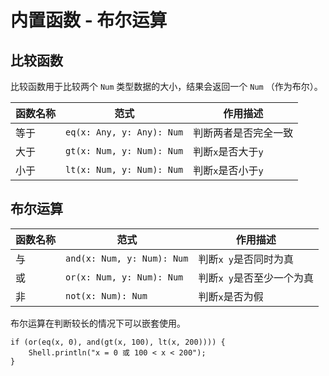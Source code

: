 # 内置函数 - 布尔运算

## 比较函数

比较函数用于比较两个 `Num` 类型数据的大小，结果会返回一个 `Num` （作为布尔）。

| 函数名称 | 范式                           | 作用描述                  |
| -------- | ------------------------------ | ------------------------- |
| 等于     | `eq(x: Any, y: Any): Num`   | 判断两者是否完全一致      |
| 大于     | `gt(x: Num, y: Num): Num` | 判断`x`是否大于`y`        |
| 小于     | `lt(x: Num, y: Num): Num`    | 判断`x`是否小于`y`        |

## 布尔运算

| 函数名称 | 范式                           | 作用描述                  |
| -------- | ------------------------------ | ------------------------- |
| 与       | `and(x: Num, y: Num): Num`     | 判断`x y`是否同时为真     |
| 或       | `or(x: Num, y: Num): Num`      | 判断`x y`是否至少一个为真 |
| 非       | `not(x: Num): Num`             | 判断`x`是否为假           |

布尔运算在判断较长的情况下可以嵌套使用。
```kula
if (or(eq(x, 0), and(gt(x, 100), lt(x, 200)))) {
    Shell.println("x = 0 或 100 < x < 200");
}
```
